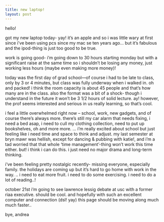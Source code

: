```yaml
---
title: new laptop!
layout: post
---
```


hello! 

got my new laptop today- yay! it&#8217;s an apple and so i was little wary at first since i&#8217;ve been using pcs since my mac se ten years ago&#8230; but it&#8217;s fabulous and the ipod-thing is just too good to be true. 

work is going good- i&#8217;m going down to 30 hours starting monday but with a significant raise at the same time so i shouldn&#8217;t be losing any money, just working less hours (maybe even making more money)! 

today was the first day of grad school&#8212;of course i had to be late to class, only by 3 or 4 minutes, but class was fully underway when i walked in. oh and packed! i think the room capacity is about 45 people and that&#8217;s how many are in the class. also the format was a bit of a shock- though i understand in the future it won&#8217;t be 3 1/2 hours of solid lecture. ay! however, the prof seems interested and serious in us really learning, so that&#8217;s cool. 

i feel a little overwhelmed right now &#8211; school, work, new gadgets, and of course there&#8217;s always more. there&#8217;s still my car alarm that needs fixing, i need a bed asap, i need to cull my clothing collection, need to put up bookshelves, oh and more more. &#8230; i&#8217;m really excited about school but just feeling like i need time and space to think and adjust. my last semester at bryn mawr was hellish, except for dancing & pubbing with katie!, and i&#8217;m a tad worried that that whole &#8216;time management&#8217;-thing won&#8217;t work this time either. but! i think i can do this. i just need no major drama and long-term thinking.

i&#8217;ve been feeling pretty nostalgic recently- missing everyone, especially family. the holidays are coming up but it&#8217;s hard to go home with work in the way. .. i need to eat more fruit. i need to do some exercising. i need to do a lot of reading..! 

october 21st i&#8217;m going to see lawrence lessig debate at usc with a former riaa executive. should be cool. and hopefully with such an excellent computer and connection (dsl! yay) this page should be moving along much much faster.. 

bye, andrea